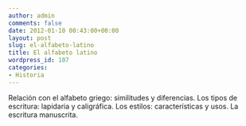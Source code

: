 ```yaml
---
author: admin
comments: false
date: 2012-01-10 00:43:00+00:00
layout: post
slug: el-alfabeto-latino
title: El alfabeto latino
wordpress_id: 107
categories:
- Historia
---
```


Relación con el alfabeto griego: similitudes y diferencias. Los tipos de escritura: lapidaria y caligráfica. Los estilos: características y usos. La escritura manuscrita.
